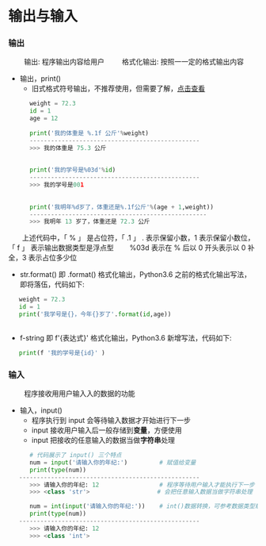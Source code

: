 # 输出与输入
### 输出
&emsp;&emsp; 输出: 程序输出内容给用户
&emsp;&emsp; 格式化输出: 按照⼀一定的格式输出内容
*  输出，print()
   *  旧式格式符号输出，不推荐使用，但需要了解，[点击查看](https://www.jianshu.com/p/617cc100b1bf)
   
   
```python
      weight = 72.3
      id = 1
      age = 12
      
      print('我的体重是 %.1f 公斤'%weight)
      ------------------------------------------------
      >>> 我的体重是 75.3 公斤
      
      
      print('我的学号是%03d'%id)
      ------------------------------------------------
      >>> 我的学号是001
      
      
      print('我明年%d岁了，体重还是%.1f公斤'%(age + 1,weight))
      --------------------------------------------------
      >>> 我明年 13 岁了，体重还是 72.3 公斤
```
&emsp;&emsp;上述代码中，「 % 」 是占位符，「 .1 」 . 表示保留小数，1 表示保留小数位，「 f 」 表示输出数据类型是浮点型
&emsp;&emsp;%03d 表示在 % 后以 0 开头表示以 0 补全，3 表示占位多少位

   
   *  str.format() 即 .format() 格式化输出，Python3.6 之前的格式化输出写法，即将落伍，代码如下:
   
   
   ```python
      weight = 72.3
      id = 1
      print('我学号是{}，今年{}岁了'.format(id,age))
      
   ```
   
   *  f-string 即 f'{表达式}' 格式化输出，Python3.6 新增写法，代码如下:
   
   
   ```python
      print(f '我的学号是{id}' )
   ```

### 输入
&emsp;&emsp; 程序接收⽤用户输⼊入的数据的功能
*  输入，input()
   *  程序执行到 input 会等待输入数据才开始进行下一步
   *  input 接收用户输入后一般存储到**变量**，方便使用
   *  input 把接收的任意输入的数据当做**字符串**处理


```python
      # 代码展示了 input() 三个特点
      num = input('请输入你的年纪:')         # 赋值给变量
      print(type(num))
   ---------------------------------------------------
      >>> 请输入你的年纪: 12                 # 程序等待用户输入才能执行下一步 
      >>> <class 'str'>                   # 会把任意输入数据当做字符串处理

      num = int(input('请输入你的年纪:'))    # int()数据转换，可参考数据类型章节，此处仅作为代码演示
      print(type(num))
   ---------------------------------------------------
      >>> 请输入你的年纪: 12
      >>> <class 'int'>
```











